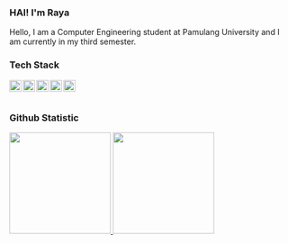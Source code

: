 ### HAI! I'm Raya
Hello, I am a Computer Engineering student at Pamulang University and I am currently in my third semester.




### Tech Stack
  <a href="#"><img align="left" alt="C++" title="C++" width="21px" src="https://iconape.com/wp-content/files/rv/51664/svg/c.svg" /></a>
  <a href="https://www.java.com/"><img align="left" alt="Java" title="Java" width="21px" src="https://cdn.worldvectorlogo.com/logos/java.svg" /></a>
  <a href="#"><img align="left" alt="Html" title="html" width="21px" src="https://cdn.worldvectorlogo.com/logos/html-1.svg" /></a>
  <a href="https://hapi.dev/"><img align="left" alt="CSS" title="CSS" width="21px" src="https://cdn.worldvectorlogo.com/logos/css-3.svg" /></a>
  <a href="https://nextjs.org/"><img align="left" alt="Javascript" title="Javascript" width="21px" src="https://cdn.worldvectorlogo.com/logos/logo-javascript.svg" /></a>
  <br>
  <br>

### Github Statistic

<p align="left">
<a href="https://github.com/rayaadinda">
  <img height="180em" src="https://github-readme-stats-eight-theta.vercel.app/api?username=rayaadinda&show_icons=true&theme=algolia&include_all_commits=true&count_private=true"/>
  <img height="180em" src="https://github-readme-stats-eight-theta.vercel.app/api/top-langs/?username=rayaadinda&layout=compact&langs_count=8&theme=algolia"/>
</a>
</p>
